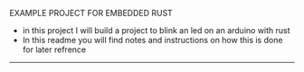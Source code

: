 EXAMPLE PROJECT FOR EMBEDDED RUST
- in this project I will build a project to blink an led on an arduino with rust
- In this readme you will find notes and instructions on how this is done for later 
    refrence
___________________________________________________________________________________
